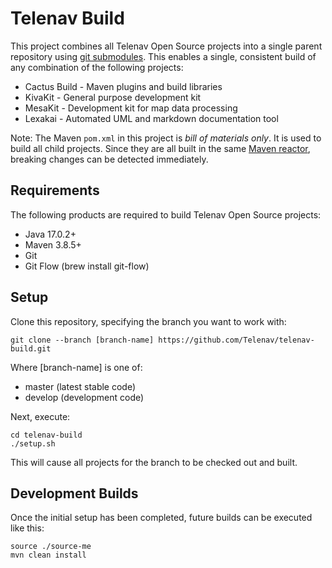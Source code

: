 
Telenav Build
=============

This project combines all Telenav Open Source projects into a single parent repository 
using [git submodules](https://git-scm.com/book/en/v2/Git-Tools-Submodules). This enables a single,
consistent build of any combination of the following projects:

 * Cactus Build - Maven plugins and build libraries
 * KivaKit - General purpose development kit
 * MesaKit - Development kit for map data processing
 * Lexakai - Automated UML and markdown documentation tool

Note: The Maven `pom.xml` in this project is _bill of materials only_. It is used to build all child projects.
Since they are all built in the same [Maven reactor](https://books.sonatype.com/mvnref-book/reference/_using_advanced_reactor_options.html),
breaking changes can be detected immediately.

## Requirements

The following products are required to build Telenav Open Source projects:

 - Java 17.0.2+
 - Maven 3.8.5+
 - Git
 - Git Flow (brew install git-flow)

## Setup

Clone this repository, specifying the branch you want to work with:

```
git clone --branch [branch-name] https://github.com/Telenav/telenav-build.git
```

Where [branch-name] is one of:

 - master (latest stable code)
 - develop (development code)

Next, execute:

```
cd telenav-build
./setup.sh
```

This will cause all projects for the branch to be checked out and built.

## Development Builds

Once the initial setup has been completed, future builds can be executed like this:

```
source ./source-me
mvn clean install
```

